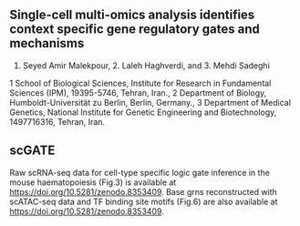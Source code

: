 ## Single-cell multi-omics analysis identifies context specific gene regulatory gates and mechanisms
1. Seyed Amir Malekpour, 2. Laleh Haghverdi, and 3. Mehdi Sadeghi
   
1 School of Biological Sciences, Institute for Research in Fundamental Sciences (IPM), 19395-5746, Tehran, Iran.,
2 Department of Biology, Humboldt-Universität zu Berlin, Berlin, Germany.,
3 Department of Medical Genetics, National Institute for Genetic Engineering and Biotechnology, 1497716316, Tehran, Iran.


## scGATE
Raw scRNA-seq data for cell-type specific logic gate inference in the mouse haematopoiesis (Fig.3) is available at https://doi.org/10.5281/zenodo.8353409.
Base grns reconstructed with scATAC-seq data and TF binding site motifs (Fig.6) are also available at https://doi.org/10.5281/zenodo.8353409.



